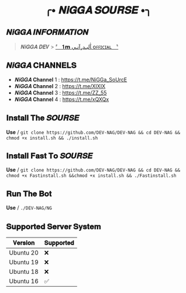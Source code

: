 <div align="center">

<h1 align="center">╭• 𝑵𝒊𝑮𝑮𝑨 𝑺𝑶𝑼𝑹𝑺𝑬 •╮</h1>

</div>

## 𝑵𝒊𝑮𝑮𝑨 𝑰𝑵𝑭𝑶𝑹𝑴𝑨𝑻𝑰𝑶𝑵 

> 𝑵𝒊𝑮𝑮𝑨 𝑫𝑬𝑽 > [〞 𝟏𝗺 ﺂٰلبـدࢪآنـي ᴏꜰꜰɪᴄɪᴀʟ 〝](t.me/IIIIIX)

## 𝑵𝒊𝑮𝑮𝑨 𝐂𝐇𝐀𝐍𝐍𝐄𝐋𝐒

- 𝑵𝒊𝑮𝑮𝑨 𝐂𝐡𝐚𝐧𝐧𝐞𝐥 1 : https://t.me/NiGGa_SoUrcE
- 𝑵𝒊𝑮𝑮𝑨 𝐂𝐡𝐚𝐧𝐧𝐞𝐥 2 : https://t.me/XIXIX
- 𝑵𝒊𝑮𝑮𝑨 𝐂𝐡𝐚𝐧𝐧𝐞𝐥 3 : https://t.me/ZZ_55
- 𝑵𝒊𝑮𝑮𝑨 𝐂𝐡𝐚𝐧𝐧𝐞𝐥 4 : https://t.me/xQXQx

## 𝐈𝐧𝐬𝐭𝐚𝐥𝐥 𝐓𝐡𝐞 𝑺𝑶𝑼𝑹𝑺𝑬  

𝐔𝐬𝐞 / `git clone https://github.com/DEV-NAG/DEV-NAG && cd DEV-NAG && chmod +x install.sh && ./install.sh`

## 𝐈𝐧𝐬𝐭𝐚𝐥𝐥 𝐅𝐚𝐬𝐭 𝐓𝐨 𝑺𝑶𝑼𝑹𝑺𝑬  

𝐔𝐬𝐞 / `git clone https://github.com/DEV-NAG/DEV-NAG && cd DEV-NAG && chmod +x Fastinstall.sh &&chmod +x install.sh && ./Fastinstall.sh`

## 𝐑𝐮𝐧 𝐓𝐡𝐞 𝐁𝐨𝐭  

𝐔𝐬𝐞 / `./DEV-NAG/NG`

## 𝐒𝐮𝐩𝐩𝐨𝐫𝐭𝐞𝐝 𝐒𝐞𝐫𝐯𝐞𝐫 𝐒𝐲𝐬𝐭𝐞𝐦

| 𝐕𝐞𝐫𝐬𝐢𝐨𝐧   | 𝐒𝐮𝐩𝐩𝐨𝐫𝐭𝐞𝐝          |
| --------- | ------------------ |
| Ubuntu 20 | :x:                |
| Ubuntu 19 | :x:                |
| Ubuntu 18 | :x:                |
| Ubuntu 16 | :white_check_mark: |

